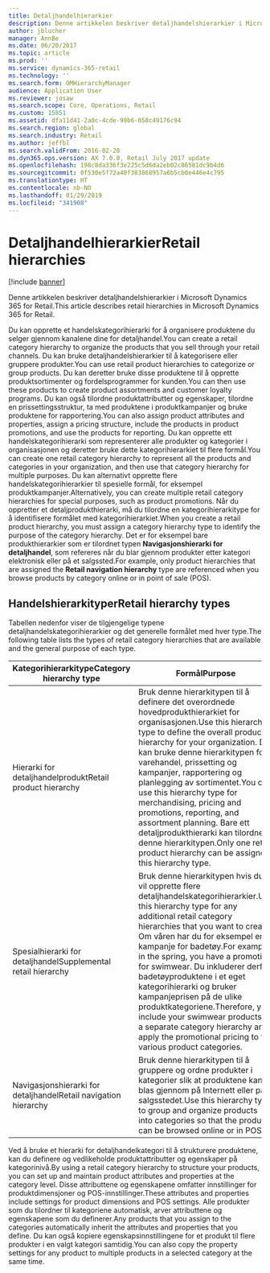 ```yaml
---
title: Detaljhandelhierarkier
description: Denne artikkelen beskriver detaljhandelshierarkier i Microsoft Dynamics 365 for Retail.
author: jblucher
manager: AnnBe
ms.date: 06/20/2017
ms.topic: article
ms.prod: ''
ms.service: dynamics-365-retail
ms.technology: ''
ms.search.form: OMHierarchyManager
audience: Application User
ms.reviewer: josaw
ms.search.scope: Core, Operations, Retail
ms.custom: 15851
ms.assetid: dfa11d41-2a0c-4cde-99b6-058c49176c94
ms.search.region: global
ms.search.industry: Retail
ms.author: jeffbl
ms.search.validFrom: 2016-02-28
ms.dyn365.ops.version: AX 7.0.0, Retail July 2017 update
ms.openlocfilehash: 198c8da336f3e225c5d6da2eb02c86581dc9b4d6
ms.sourcegitcommit: 0f530e5f72a40f383868957a6b5cb0e446e4c795
ms.translationtype: HT
ms.contentlocale: nb-NO
ms.lasthandoff: 01/29/2019
ms.locfileid: "341908"
---
```

# <a name="retail-hierarchies"></a><span data-ttu-id="e152e-103">Detaljhandelhierarkier</span><span class="sxs-lookup"><span data-stu-id="e152e-103">Retail hierarchies</span></span>

[!include [banner](includes/banner.md)]

<span data-ttu-id="e152e-104">Denne artikkelen beskriver detaljhandelshierarkier i Microsoft Dynamics 365 for Retail.</span><span class="sxs-lookup"><span data-stu-id="e152e-104">This article describes retail hierarchies in Microsoft Dynamics 365 for Retail.</span></span>

<span data-ttu-id="e152e-105">Du kan opprette et handelskategorihierarki for å organisere produktene du selger gjennom kanalene dine for detaljhandel.</span><span class="sxs-lookup"><span data-stu-id="e152e-105">You can create a retail category hierarchy to organize the products that you sell through your retail channels.</span></span> <span data-ttu-id="e152e-106">Du kan bruke detaljhandelshierarkier til å kategorisere eller gruppere produkter.</span><span class="sxs-lookup"><span data-stu-id="e152e-106">You can use retail product hierarchies to categorize or group products.</span></span> <span data-ttu-id="e152e-107">Du kan deretter bruke disse produktene til å opprette produktsortimenter og fordelsprogrammer for kunden.</span><span class="sxs-lookup"><span data-stu-id="e152e-107">You can then use these products to create product assortments and customer loyalty programs.</span></span> <span data-ttu-id="e152e-108">Du kan også tilordne produktattributter og egenskaper, tilordne en prissettingsstruktur, ta med produktene i produktkampanjer og bruke produktene for rapportering.</span><span class="sxs-lookup"><span data-stu-id="e152e-108">You can also assign product attributes and properties, assign a pricing structure, include the products in product promotions, and use the products for reporting.</span></span> <span data-ttu-id="e152e-109">Du kan opprette ett handelskategorihierarki som representerer alle produkter og kategorier i organisasjonen og deretter bruke dette kategorihierarkiet til flere formål.</span><span class="sxs-lookup"><span data-stu-id="e152e-109">You can create one retail category hierarchy to represent all the products and categories in your organization, and then use that category hierarchy for multiple purposes.</span></span> <span data-ttu-id="e152e-110">Du kan alternativt opprette flere handelskategorihierarkier til spesielle formål, for eksempel produktkampanjer.</span><span class="sxs-lookup"><span data-stu-id="e152e-110">Alternatively, you can create multiple retail category hierarchies for special purposes, such as product promotions.</span></span> <span data-ttu-id="e152e-111">Når du oppretter et detaljprodukthierarki, må du tilordne en kategorihierarkitype for å identifisere formålet med kategorihierarkiet.</span><span class="sxs-lookup"><span data-stu-id="e152e-111">When you create a retail product hierarchy, you must assign a category hierarchy type to identify the purpose of the category hierarchy.</span></span> <span data-ttu-id="e152e-112">Det er for eksempel bare produkthierarkier som er tilordnet typen **Navigasjonshierarki for detaljhandel**, som refereres når du blar gjennom produkter etter kategori elektronisk eller på et salgssted.</span><span class="sxs-lookup"><span data-stu-id="e152e-112">For example, only product hierarchies that are assigned the **Retail navigation hierarchy** type are referenced when you browse products by category online or in point of sale (POS).</span></span>

## <a name="retail-hierarchy-types"></a><span data-ttu-id="e152e-113">Handelshierarkityper</span><span class="sxs-lookup"><span data-stu-id="e152e-113">Retail hierarchy types</span></span>

<span data-ttu-id="e152e-114">Tabellen nedenfor viser de tilgjengelige typene detaljhandelskategorihierarkier og det generelle formålet med hver type.</span><span class="sxs-lookup"><span data-stu-id="e152e-114">The following table lists the types of retail category hierarchies that are available and the general purpose of each type.</span></span>

| <span data-ttu-id="e152e-115">Kategorihierarkitype</span><span class="sxs-lookup"><span data-stu-id="e152e-115">Category hierarchy type</span></span>       | <span data-ttu-id="e152e-116">Formål</span><span class="sxs-lookup"><span data-stu-id="e152e-116">Purpose</span></span> |
|-------------------------------|---------|
| <span data-ttu-id="e152e-117">Hierarki for detaljhandelprodukt</span><span class="sxs-lookup"><span data-stu-id="e152e-117">Retail product hierarchy</span></span>      | <span data-ttu-id="e152e-118">Bruk denne hierarkitypen til å definere det overordnede hovedprodukthierarkiet for organisasjonen.</span><span class="sxs-lookup"><span data-stu-id="e152e-118">Use this hierarchy type to define the overall product hierarchy for your organization.</span></span> <span data-ttu-id="e152e-119">Du kan bruke denne hierarkitypen for varehandel, prissetting og kampanjer, rapportering og planlegging av sortimentet.</span><span class="sxs-lookup"><span data-stu-id="e152e-119">You can use this hierarchy type for merchandising, pricing and promotions, reporting, and assortment planning.</span></span> <span data-ttu-id="e152e-120">Bare ett detaljprodukthierarki kan tilordnes denne hierarkitypen.</span><span class="sxs-lookup"><span data-stu-id="e152e-120">Only one retail product hierarchy can be assigned this hierarchy type.</span></span> |
| <span data-ttu-id="e152e-121">Spesialhierarki for detaljhandel</span><span class="sxs-lookup"><span data-stu-id="e152e-121">Supplemental retail hierarchy</span></span> | <span data-ttu-id="e152e-122">Bruk denne hierarkitypen hvis du vil opprette flere detaljhandelskategorihierarkier.</span><span class="sxs-lookup"><span data-stu-id="e152e-122">Use this hierarchy type for any additional retail category hierarchies that you want to create.</span></span> <span data-ttu-id="e152e-123">Om våren har du for eksempel en kampanje for badetøy.</span><span class="sxs-lookup"><span data-stu-id="e152e-123">For example, in the spring, you have a promotion for swimwear.</span></span> <span data-ttu-id="e152e-124">Du inkluderer derfor badetøyproduktene i et eget kategorihierarki og bruker kampanjeprisen på de ulike produktkategoriene.</span><span class="sxs-lookup"><span data-stu-id="e152e-124">Therefore, you include your swimwear products in a separate category hierarchy and apply the promotional pricing to the various product categories.</span></span> |
| <span data-ttu-id="e152e-125">Navigasjonshierarki for detaljhandel</span><span class="sxs-lookup"><span data-stu-id="e152e-125">Retail navigation hierarchy</span></span>   | <span data-ttu-id="e152e-126">Bruk denne hierarkitypen til å gruppere og ordne produkter i kategorier slik at produktene kan blas gjennom på Internett eller på salgsstedet.</span><span class="sxs-lookup"><span data-stu-id="e152e-126">Use this hierarchy type to group and organize products into categories so that the products can be browsed online or in POS.</span></span> |

<span data-ttu-id="e152e-127">Ved å bruke et hierarki for detaljhandelkategori til å strukturere produktene, kan du definere og vedlikeholde produktattributter og egenskaper på kategorinivå.</span><span class="sxs-lookup"><span data-stu-id="e152e-127">By using a retail category hierarchy to structure your products, you can set up and maintain product attributes and properties at the category level.</span></span> <span data-ttu-id="e152e-128">Disse attributtene og egenskapene omfatter innstillinger for produktdimensjoner og POS-innstillinger.</span><span class="sxs-lookup"><span data-stu-id="e152e-128">These attributes and properties include settings for product dimensions and POS settings.</span></span> <span data-ttu-id="e152e-129">Alle produkter som du tilordner til kategoriene automatisk, arver attributtene og egenskapene som du definerer.</span><span class="sxs-lookup"><span data-stu-id="e152e-129">Any products that you assign to the categories automatically inherit the attributes and properties that you define.</span></span> <span data-ttu-id="e152e-130">Du kan også kopiere egenskapsinnstillingene for et produkt til flere produkter i en valgt kategori samtidig.</span><span class="sxs-lookup"><span data-stu-id="e152e-130">You can also copy the property settings for any product to multiple products in a selected category at the same time.</span></span>
